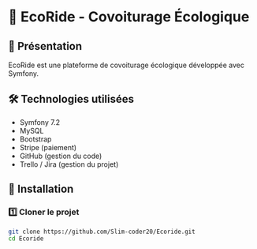 # 🚗 EcoRide - Covoiturage Écologique

## 📌 Présentation
EcoRide est une plateforme de covoiturage écologique développée avec Symfony.

## 🛠 Technologies utilisées
- Symfony 7.2
- MySQL
- Bootstrap
- Stripe (paiement)
- GitHub (gestion du code)
- Trello / Jira (gestion du projet)

## 🚀 Installation
### 1️⃣ Cloner le projet
```bash
git clone https://github.com/Slim-coder20/Ecoride.git
cd Ecoride

